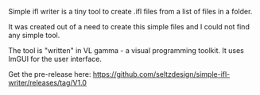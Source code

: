 Simple ifl writer is a tiny tool to create .ifl files from a list of files in a folder.

It was created out of a need to create this simple files and I could not find any simple tool.

The tool is "written" in VL gamma - a visual programming toolkit. It uses ImGUI for the user interface.


Get the pre-release here: https://github.com/seltzdesign/simple-ifl-writer/releases/tag/V1.0

